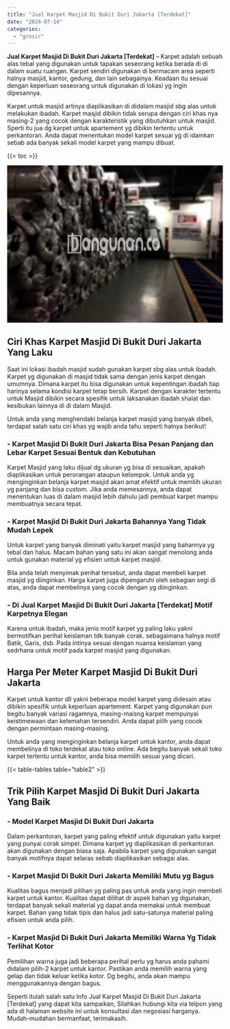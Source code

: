 ```yaml
---
title: "Jual Karpet Masjid Di Bukit Duri Jakarta [Terdekat]"
date: "2024-07-14"
categories: 
  - "grosir"
---
```


**Jual Karpet Masjid Di Bukit Duri Jakarta \[Terdekat\]** – Karpet adalah sebuah alas tebal yang digunakan untuk tapakan seseorang ketika berada di di dalam suatu ruangan. Karpet sendiri digunakan di bermacam area seperti halnya masjid, kantor, gedung, dan lain sebagainya. Keadaan itu sesuai dengan keperluan seseorang untuk digunakan di lokasi yg ingin dipesannya.

Karpet untuk masjid artinya diaplikasikan di didalam masjid sbg alas untuk melakukan ibadah. Karpet masjid dibikin tidak serupa dengan ciri khas nya masing-2 yang cocok dengan karakteristik yang dibutuhkan untuk masjid. Sperti itu jua dg karpet untuk apartement yg dibikin tertentu untuk perkantoran. Anda dapat menentukan model karpet sesuai yg di idamkan sebab ada banyak sekali model karpet yang mampu dibuat.

{{< toc >}}

![](/images/grosir-karpet-murah-01.png)

## Ciri Khas Karpet Masjid Di Bukit Duri Jakarta Yang Laku

Saat ini lokasi ibadah masjid sudah gunakan karpet sbg alas untuk ibadah. Karpet yg digunakan di masjid tidak sama dengan jenis karpet dengan umumnya. Dimana karpet itu bisa digunakan untuk kepentingan ibadah tiap harinya selama kondisi karpet tetap bersih. Karpet dengan karakter tertentu untuk Masjid dibikin secara spesifik untuk laksanakan ibadah shalat dan kesibukan lainnya di di dalam Masjid.

Untuk anda yang menghendaki belanja karpet masjid yang banyak dibeli, terdapat salah satu ciri khas yg wajib anda tahu seperti halnya berikut!

### \- Karpet Masjid Di Bukit Duri Jakarta Bisa Pesan Panjang dan Lebar Karpet Sesuai Bentuk dan Kebutuhan

Karpet Masjid yang laku dijual dg ukuran yg bisa di sesuaikan, apakah diaplikasikan untuk perorangan ataupun kelompok. Untuk anda yg menginginkan belanja karpet masjid akan amat efektif untuk memliih ukuran yg panjang dan bisa custom. Jika anda memesannya, anda dapat menentukan luas di dalam masjid lebih dahulu jadi pembuat karpet mampu membuatnya secara tepat.

### \- Karpet Masjid Di Bukit Duri Jakarta Bahannya Yang Tidak Mudah Lepek

Untuk karpet yang banyak diminati yaitu karpet masjid yang bahannya yg tebal dan halus. Macam bahan yang satu ini akan sangat menolong anda untuk gunakan material yg efisien untuk karpet masjid.

Bila anda telah menyimak perihal tersebut, anda dapat membeli karpet masjid yg diinginkan. Harga karpet juga dipengaruhi oleh sebagian segi di atas, anda dapat membelinya yang cocok dengan yg diinginkan.

### \- Di Jual Karpet Masjid Di Bukit Duri Jakarta \[Terdekat\] Motif Karpetnya Elegan

Karena untuk ibadah, maka jenis motif karpet yg paling laku yakni bermotifkan perihal keislaman tdk banyak corak. sebagaimana halnya motif Batik, Garis, dsb. Pada intinya sesuai dengan nuansa keislaman yang sedrhana untuk motif pada karpet masjid yang digunakan.

## Harga Per Meter Karpet Masjid Di Bukit Duri Jakarta

Karpet untuk kantor dll yakni beberapa model karpet yang didesain atau dibikin spesifik untuk keperluan apartement. Karpet yang digunakan pun begitu banyak variasi ragamnya, masing-maisng karpet mempunyai keistimewaan dan kelemahan tersendiri. Anda dapat pilih yang cocok dengan permintaan masing-masing.

Untuk anda yang menginginkan belanja karpet untuk kantor, anda dapat membelinya di toko terdekat atau toko online. Ada begitu banyak sekali toko karpet tertentu untuk kantor, anda bisa memilih sesuai yang dicari.

{{< table-tables table="table2" >}}

## Trik Pilih Karpet Masjid Di Bukit Duri Jakarta Yang Baik

### \- Model Karpet Masjid Di Bukit Duri Jakarta

Dalam perkantoran, karpet yang paling efektif untuk digunakan yaitu karpet yang punyai corak simpel. Dimana karpet yg diaplikasikan di perkantoran akan digunakan dengan biasa saja. Apabila karpet yang digunakan sangat banyak motifnya dapat selaras sebab diaplikasikan sebagai alas.

### \- Karpet Masjid Di Bukit Duri Jakarta Memiliki Mutu yg Bagus

Kualitas bagus menjadi pilihan yg paling pas untuk anda yang ingin membeli karpet untuk kantor. Kualitas dapat dilihat dr aspek bahan yg digunakan, terdapat banyak sekali material yg dapat anda memakai untuk membuat karpet. Bahan yang tidak tipis dan halus jadi satu-satunya material paling efisien untuk anda pilih.

### \- Karpet Masjid Di Bukit Duri Jakarta Memiliki Warna Yg Tidak Terlihat Kotor

Pemilihan warna juga jadi beberapa perihal perlu yg harus anda pahami didalam pilih-2 karpet untuk kantor. Pastikan anda memilih warna yang gelap dan tidak keluar ketika kotor. Dg begitu, anda akan mampu menggunakannya dengan bagus.

Seperti itulah salah satu Info Jual Karpet Masjid Di Bukit Duri Jakarta \[Terdekat\] yang dapat kita sampaikan, Silahkan hubungi kita via telpon yang ada di halaman website ini untuk konsultasi dan negosiasi harganya. Mudah-mudahan bermanfaat, terimakasih.
